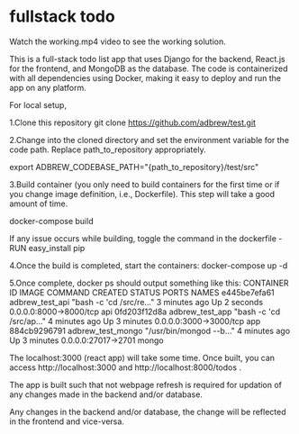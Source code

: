 # fullstack todo
 

Watch the working.mp4 video to see the working solution.

This is a full-stack todo list app that uses Django for the backend, React.js for the frontend, and MongoDB as the database. The code is containerized with all dependencies using Docker, making it easy to deploy and run the app on any platform.

For local setup, 

1.Clone this repository
git clone https://github.com/adbrew/test.git


2.Change into the cloned directory and set the environment variable for the code path. Replace path_to_repository appropriately.

export ADBREW_CODEBASE_PATH="{path_to_repository}/test/src"


3.Build container (you only need to build containers for the first time or if you change image definition, i.e., Dockerfile). This step will take a good amount of time.

docker-compose build

If any issue occurs while building, toggle the command in the dockerfile - RUN easy_install pip


4.Once the build is completed, start the containers:
docker-compose up -d


5.Once complete, docker ps should output something like this:
CONTAINER ID   IMAGE               COMMAND                  CREATED         STATUS         PORTS                      NAMES
e445be7efa61   adbrew_test_api     "bash -c 'cd /src/re…"   3 minutes ago   Up 2 seconds   0.0.0.0:8000->8000/tcp     api
0fd203f12d8a   adbrew_test_app     "bash -c 'cd /src/ap…"   4 minutes ago   Up 3 minutes   0.0.0.0:3000->3000/tcp     app
884cb9296791   adbrew_test_mongo   "/usr/bin/mongod --b…"   4 minutes ago   Up 3 minutes   0.0.0.0:27017->2701        mongo

The localhost:3000 (react app) will take some time.
Once built, you can access http://localhost:3000 and http://localhost:8000/todos .

The app is built such that not webpage refresh is required for updation of any changes made in the backend and/or database.

Any changes in the backend and/or database, the change will be reflected in the frontend and vice-versa.
